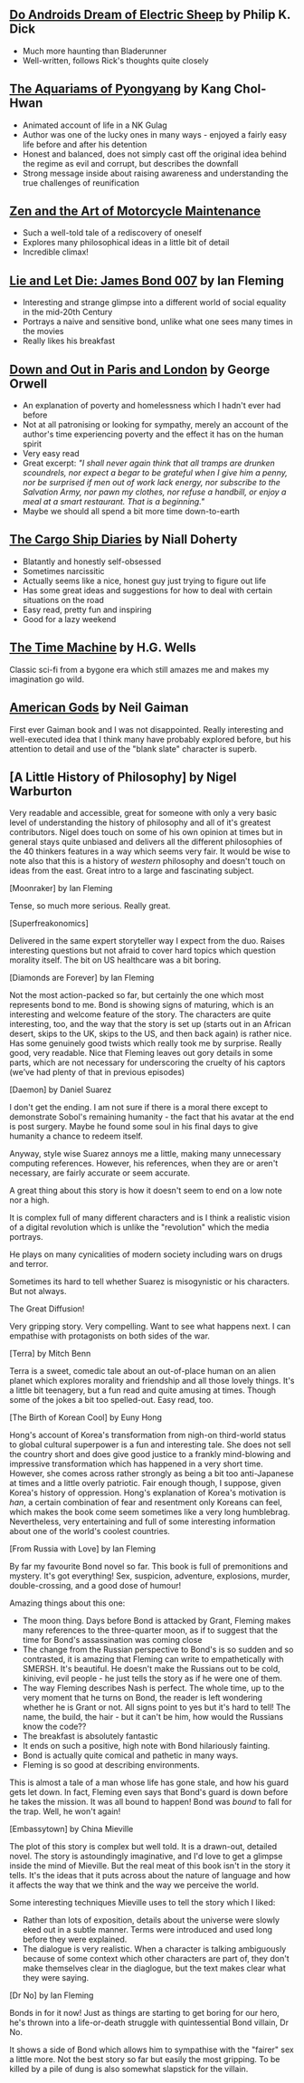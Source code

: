 ## [Do Androids Dream of Electric Sheep](http://www.amazon.co.uk/Androids-Dream-Electric-Sheep-MASTERWORKS-ebook/dp/B003FXCSNQ/ref=wl_it_dp_o_pd_nS_nC?tag=daplad-21) by Philip K. Dick

* Much more haunting than Bladerunner
* Well-written, follows Rick's thoughts quite closely

## [The Aquariams of Pyongyang](http://www.amazon.co.uk/Aquariums-Pyongyang-Years-North-Korean/dp/1843544997?tag=daplad-21) by Kang Chol-Hwan

* Animated account of life in a NK Gulag
* Author was one of the lucky ones in many ways - enjoyed a fairly easy life before and after his detention
* Honest and balanced, does not simply cast off the original idea behind the regime as evil and corrupt, but describes the downfall
* Strong message inside about raising awareness and understanding the true challenges of reunification

## [Zen and the Art of Motorcycle Maintenance](http://www.amazon.co.uk/Zen-Art-Motorcycle-Maintenance-Inquiry-ebook/dp/B0063HC7EQ/ref=sr_1_1?tag=daplad-21)

* Such a well-told tale of a rediscovery of oneself
* Explores many philosophical ideas in a little bit of detail
* Incredible climax!

## [Lie and Let Die: James Bond 007](http://www.amazon.co.uk/Live-Let-Die-James-Bond-ebook/dp/B008FQBA2I/ref=sr_1_2?ie=UTF8&qid=1397846750&sr=8-2&keywords=LIve+and+Let+Die) by Ian Fleming

* Interesting and strange glimpse into a different world of social equality in the mid-20th Century
* Portrays a naive and sensitive bond, unlike what one sees many times in the movies
* Really likes his breakfast

## [Down and Out in Paris and London](http://www.amazon.co.uk/Paris-London-Penguin-Modern-Classics-ebook/dp/B002RI9IT2/ref=sr_1_1?ie=UTF8&qid=1397846834&sr=8-1&keywords=down+and+out+in+paris+and+london) by George Orwell

* An explanation of poverty and homelessness which I hadn't ever had before
* Not at all patronising or looking for sympathy, merely an account of the author's time experiencing poverty and the effect it has on the human spirit
* Very easy read
* Great excerpt: *"I shall never again think that all tramps are drunken scoundrels, nor expect a begar to be grateful when I give him a penny, nor be surprised if men out of work lack energy, nor subscribe to the Salvation Army, nor pawn my clothes, nor refuse a handbill, or enjoy a meal at a smart restaurant. That is a beginning."*
* Maybe we should all spend a bit more time down-to-earth

## [The Cargo Ship Diaries](http://www.amazon.com/The-Cargo-Ship-Diaries-countries-ebook/dp/B00JDNAQ36) by Niall Doherty

* Blatantly and honestly self-obsessed
* Sometimes narcissitic
* Actually seems like a nice, honest guy just trying to figure out life
* Has some great ideas and suggestions for how to deal with certain situations on the road
* Easy read, pretty fun and inspiring
* Good for a lazy weekend

## [The Time Machine](http://www.amazon.co.uk/Time-Machine-Enriched-Classics-Pocket-ebook/dp/B00APIJZGC/ref=tmm_kin_title_0) by H.G. Wells

Classic sci-fi from a bygone era which still amazes me and makes my imagination go wild.

## [American Gods](http://www.amazon.co.uk/American-Gods-Neil-Gaiman/dp/0755322819) by Neil Gaiman

First ever Gaiman book and I was not disappointed. Really interesting and well-executed idea that I think many have probably explored before, but his attention to detail and use of the "blank slate" character is superb.

## [A Little History of Philosophy] by Nigel Warburton

Very readable and accessible, great for someone with only a very basic level of understanding the history of philosophy and all of it's greatest contributors. Nigel does touch on some of his own opinion at times but in general stays quite unbiased and delivers all the different philosophies of the 40 thinkers features in a way which seems very fair. It would be wise to note also that this is a history of *western* philosophy and doesn't touch on ideas from the east. Great intro to a large and fascinating subject.

[Moonraker] by Ian Fleming

Tense, so much more serious. Really great.

[Superfreakonomics]

Delivered in the same expert storyteller way I expect from the duo. Raises interesting questions but not afraid to cover hard topics which question morality itself. The bit on US healthcare was a bit boring.

[Diamonds are Forever] by Ian Fleming

Not the most action-packed so far, but certainly the one which most represents bond to me. Bond is showing signs of maturing, which is an interesting and welcome feature of the story. The characters are quite interesting, too, and the way that the story is set up (starts out in an African desert, skips to the UK, skips to the US, and then back again) is rather nice. Has some genuinely good twists which really took me by surprise. Really good, very readable. Nice that Fleming leaves out gory details in some parts, which are not necessary for underscoring the cruelty of his captors (we’ve had plenty of that in previous episodes)

[Daemon] by Daniel Suarez

I don't get the ending. I am not sure if there is a moral there except to demonstrate Sobol's remaining humanity - the fact that his avatar at the end is post surgery. Maybe he found some soul in his final days to give humanity a chance to redeem itself.

Anyway, style wise Suarez annoys me a little, making many unnecessary computing references. However, his references, when they are or aren't necessary, are fairly accurate or seem accurate.

A great thing about this story is how it doesn't seem to end on a low note nor a high.

It is complex full of many different characters and is I think a realistic vision of a digital revolution which is unlike the "revolution" which the media portrays.

He plays on many cynicalities of modern society including wars on drugs and terror.

Sometimes its hard to tell whether Suarez is misogynistic or his characters. But not always.

The Great Diffusion!

Very gripping story. Very compelling. Want to see what happens next. I can empathise with protagonists on both sides of the war.

[Terra] by Mitch Benn

Terra is a sweet, comedic tale about an out-of-place human on an alien planet which explores morality and friendship and all those lovely things. It's a little bit teenagery, but a fun read and quite amusing at times. Though some of the jokes a bit too spelled-out. Easy read, too.

[The Birth of Korean Cool] by Euny Hong

Hong's account of Korea's transformation from nigh-on third-world status to global cultural superpower is a fun and interesting tale. She does not sell the country short and does give good justice to a frankly mind-blowing and impressive transformation which has happened in a very short time. However, she comes across rather strongly as being a bit too anti-Japanese at times and a little overly patriotic. Fair enough though, I suppose, given Korea's history of oppression. Hong's explanation of Korea's motivation is *han*, a certain combination of fear and resentment only Koreans can feel, which makes the book come seem sometimes like a very long humblebrag. Nevertheless, very entertaining and full of some interesting information about one of the world's coolest countries.

[From Russia with Love] by Ian Fleming

By far my favourite Bond novel so far. This book is full of premonitions and mystery. It's got everything! Sex, suspicion, adventure, explosions, murder, double-crossing, and a good dose of humour!

Amazing things about this one:

* The moon thing. Days before Bond is attacked by Grant, Fleming makes many references to the three-quarter moon, as if to suggest that the time for Bond's assassination was coming close
* The change from the Russian perspective to Bond's is so sudden and so contrasted, it is amazing that Fleming can write to empathetically with SMERSH. It's beautiful. He doesn't make the Russians out to be cold, kiniving, evil people - he just tells the story as if he were one of them.
* The way Fleming describes Nash is perfect. The whole time, up to the very moment that he turns on Bond, the reader is left wondering whether he is Grant or not. All signs point to yes but it's hard to tell! The name, the build, the hair - but it can't be him, how would the Russians know the code??
* The breakfast is absolutely fantastic
* It ends on such a positive, high note with Bond hilariously fainting.
* Bond is actually quite comical and pathetic in many ways.
* Fleming is so good at describing environments.

This is almost a tale of a man whose life has gone stale, and how his guard gets let down. In fact, Fleming even says that Bond's guard is down before he takes the mission. It was all bound to happen! Bond was *bound* to fall for the trap. Well, he won't again!

[Embassytown] by China Mieville

The plot of this story is complex but well told. It is a drawn-out, detailed novel. The story is astoundingly imaginative, and I'd love to get a glimpse inside the mind of Mieville. But the real meat of this book isn't in the story it tells. It's the ideas that it puts across about the nature of language and how it affects the way that we think and the way we perceive the world.

Some interesting techniques Mieville uses to tell the story which I liked:

* Rather than lots of exposition, details about the universe were slowly eked out in a subtle manner. Terms were introduced and used long before they were explained.
* The dialogue is very realistic. When a character is talking ambiguously because of some context which other characters are part of, they don't make themselves clear in the diaglogue, but the text makes clear what they were saying.

[Dr No] by Ian Fleming

Bonds in for it now! Just as things are starting to get boring for our hero, he's thrown into a life-or-death struggle with quintessential Bond villain, Dr No.

It shows a side of Bond which allows him to sympathise with the "fairer" sex a little more. Not the best story so far but easily the most gripping. To be killed by a pile of dung is also somewhat slapstick for the villain.